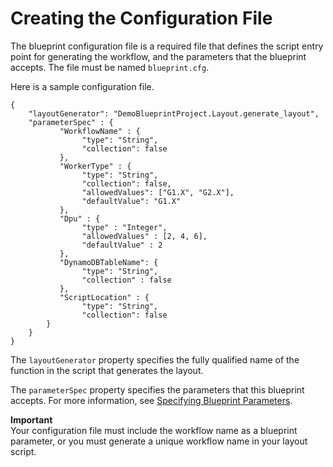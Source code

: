 # Creating the Configuration File<a name="developing-blueprints-code-config"></a>

The blueprint configuration file is a required file that defines the script entry point for generating the workflow, and the parameters that the blueprint accepts\. The file must be named `blueprint.cfg`\.

Here is a sample configuration file\.

```
{
    "layoutGenerator": "DemoBlueprintProject.Layout.generate_layout",
    "parameterSpec" : {
           "WorkflowName" : {
                "type": "String",
                "collection": false
           },
           "WorkerType" : {
                "type": "String",
                "collection": false,
                "allowedValues": ["G1.X", "G2.X"],
                "defaultValue": "G1.X"
           },
           "Dpu" : {
                "type" : "Integer",
                "allowedValues" : [2, 4, 6],
                "defaultValue" : 2
           },
           "DynamoDBTableName": {
                "type": "String",
                "collection" : false
           },
           "ScriptLocation" : {
                "type": "String",
                "collection": false
    	}
    }
}
```

The `layoutGenerator` property specifies the fully qualified name of the function in the script that generates the layout\.

The `parameterSpec` property specifies the parameters that this blueprint accepts\. For more information, see [Specifying Blueprint Parameters](developing-blueprints-code-parameters.md)\.

**Important**  
Your configuration file must include the workflow name as a blueprint parameter, or you must generate a unique workflow name in your layout script\.